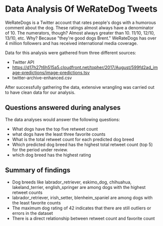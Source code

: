 # Data Analysis Of WeRateDog Tweets

WeRateDogs is a Twitter account that rates people's dogs with a humorous comment about the dog. These ratings almost always have a denominator of 10. The numerators, though? Almost always greater than 10. 11/10, 12/10, 13/10, etc. Why? Because "they're good dogs Brent." WeRateDogs has over 4 million followers and has received international media coverage.

Data for this analysis were gathered from three different sources:
- Twitter API
- https://d17h27t6h515a5.cloudfront.net/topher/2017/August/599fd2ad_image-predictions/image-predictions.tsv
- twitter-archive-enhanced.csv

After successfully gathering the data, extensive wrangling was carried out to have clean data for our analysis.


## Questions answered during analyses
The data analyses would answer the following questions:

* What dogs have the top five retweet count
* what dogs have the least three favorite counts
* What is the total retweet count for each predicted dog breed
* Which predicted dog breed has the highest total retweet count (top 5) for the period under review.
* which dog breed has the highest rating


## Summary of findings

* Dog breeds like labrador_retriever, eskimo_dog, chihuahua, lakeland_terrier, english_springer are among dogs with the highest retweet counts
* labrador_retriever, irish_setter, blenheim_spaniel are among dogs with the least favorite counts
* The maximum dog rating of 42 indicates that there are still outliers or errors in the dataset
* There is a direct relationship between retweet count and favorite count
